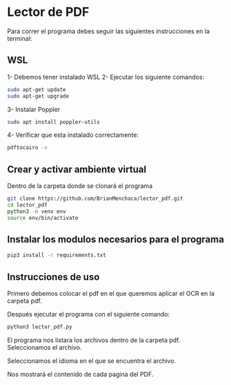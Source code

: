 # Lector de PDF

Para correr el programa debes seguir las siguientes instrucciones en la terminal:

## WSL

1- Debemos tener instalado WSL
2- Ejecutar los siguiente comandos:
```sh
sudo apt-get update
sudo apt-get upgrade
```
3- Instalar Poppler
```sh
sudo apt install poppler-utils
```
4- Verificar que esta instalado correctamente:
```sh
pdftocairo -v
```

## Crear y activar ambiente virtual

Dentro de la carpeta donde se clonará el programa

```sh
git clone https://github.com/BrianMenchaca/lector_pdf.git
cd lector_pdf
python3 -m venv env
source env/bin/activate
```

## Instalar los modulos necesarios para el programa

```sh
pip3 install -r requirements.txt
```

## Instrucciones de uso

Primero debemos colocar el pdf en el que queremos aplicar el OCR en la carpeta pdf.

Después ejecutar el programa con el siguiente comando:
```sh
python3 lector_pdf.py
```

El programa nos listara los archivos dentro de la carpeta pdf.
Seleccionamos el archivo.

Seleccionamos el idioma en el que se encuentra el archivo.

Nos mostrará el contenido de cada pagina del PDF.